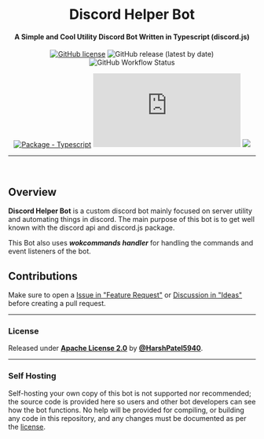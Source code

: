 <div align="center">
<h1> Discord Helper Bot</h1>
<h4> A Simple and Cool Utility Discord Bot Written in Typescript (discord.js) </h4>

[![GitHub license](https://img.shields.io/github/license/HarshPatel5940/Discord-Helper-Bot?color=informational)](https://github.com/HarshPatel5940/Discord-Helper-Bot/blob/main/LICENSE)
![GitHub release (latest by date)](https://img.shields.io/github/v/release/HarshPatel5940/Discord-Helper-Bot)
![GitHub Workflow Status](https://img.shields.io/github/actions/workflow/status/HarshPatel5940/Discord-Helper-Bot/codeql.yml?branch=main)

[![Package - Typescript](https://img.shields.io/github/package-json/dependency-version/MichaelCurrin/badge-generator/dev/typescript?color=orange)](https://www.npmjs.com/package/typescript "Go to TypeScript on NPM")
![GitHub package.json dependency version (prod)](https://img.shields.io/github/package-json/dependency-version/HarshPatel5940/Discord-Helper-Bot/discord.js?color=yellow)
![](https://img.shields.io/github/package-json/dependency-version/HarshPatel5940/Discord-Helper-Bot/wokcommands?color=white)

</div>

---

<br>

## Overview

**Discord Helper Bot** is a custom discord bot mainly focused on server utility and automating things in discord. The main purpose of this bot is to get well known with the discord api and discord.js package.

This Bot also uses _**wokcommands handler**_ for handling the commands and event listeners of the bot.

## Contributions

Make sure to open a [Issue in "Feature Request"](https://github.com/HarshPatel5940/Discord-Helper-Bot/issues/new/choose) or [Discussion in "Ideas"](https://github.com/HarshPatel5940/Discord-Helper-Bot/discussions) before creating a pull request.

---

### License

Released under [**Apache License 2.0**](https://github.com/HarshPatel5940/Discord-Helper-Bot/blob/main/LICENSE) by [**@HarshPatel5940**](https://github.com/HarshPatel5940).

---

### Self Hosting

Self-hosting your own copy of this bot is not supported nor recommended; the source code is provided here so users and other bot developers can see how the bot functions. No help will be provided for compiling, or building any code in this repository, and any changes must be documented as per the [license](https://github.com/HarshPatel5940/Discord-Helper-Bot/blob/main/LICENSE).
